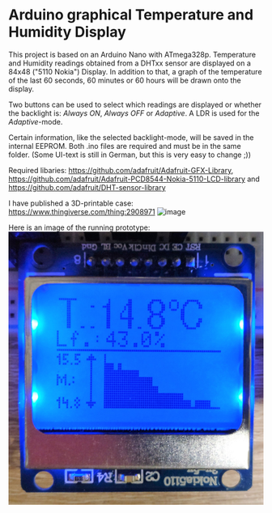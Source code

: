 # Arduino graphical Temperature and Humidity Display

This project is based on an Arduino Nano with ATmega328p.
Temperature and Humidity readings obtained from a DHTxx sensor are displayed on a 84x48 ("5110 Nokia") Display.
In addition to that, a graph of the temperature of the last 60 seconds, 60 minutes or 60 hours will be drawn onto the display.

Two buttons can be used to select which readings are displayed or whether the backlight is: 
_Always ON_, _Always OFF_ or _Adaptive_. A LDR is used for the _Adaptive_-mode.

Certain information, like the selected backlight-mode, will be saved in the internal EEPROM.
Both .ino files are required and must be in the same folder. (Some UI-text is still in German, but this is very easy to change ;))

Required libaries:
https://github.com/adafruit/Adafruit-GFX-Library,
https://github.com/adafruit/Adafruit-PCD8544-Nokia-5110-LCD-library and
https://github.com/adafruit/DHT-sensor-library

I have published a 3D-printable case:
https://www.thingiverse.com/thing:2908971
![image](https://cdn.thingiverse.com/renders/e4/b7/b4/40/48/969ad4494cfff08b923eb10d758e1cd6_preview_featured.jpg)

Here is an image of the running prototype:
![prototype](https://github.com/wilhelmzeuschner/arduino_graphical_temperature_display/blob/master/images/IMG_20180402_212118.jpg)
